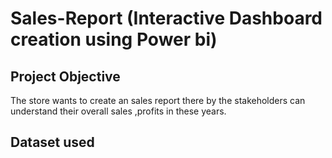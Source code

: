 # Sales-Report (Interactive Dashboard creation using Power bi)
## Project Objective
The store wants to create an sales report there by the stakeholders can understand their overall sales ,profits in these years.
## Dataset used 

